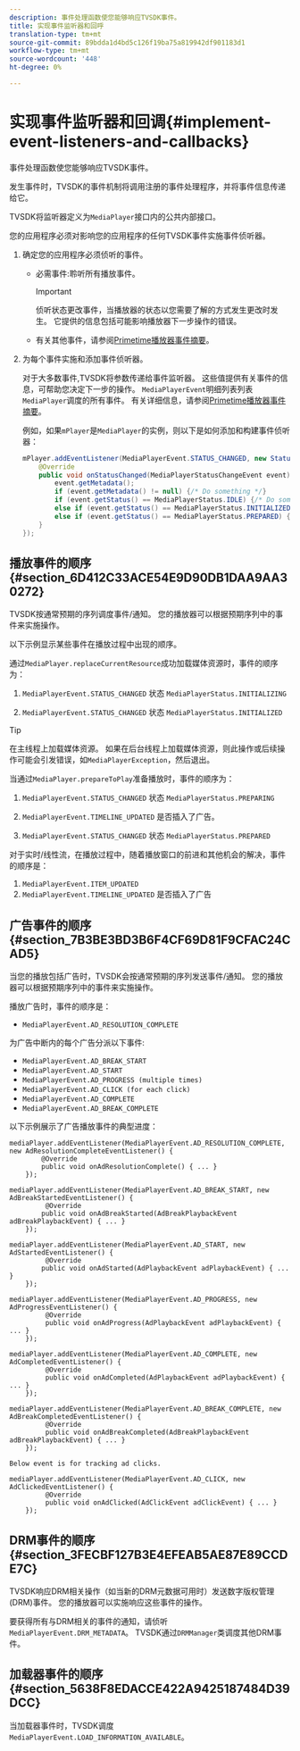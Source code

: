 ```yaml
---
description: 事件处理函数使您能够响应TVSDK事件。
title: 实现事件监听器和回呼
translation-type: tm+mt
source-git-commit: 89bdda1d4bd5c126f19ba75a819942df901183d1
workflow-type: tm+mt
source-wordcount: '448'
ht-degree: 0%

---
```



# 实现事件监听器和回调{#implement-event-listeners-and-callbacks}

事件处理函数使您能够响应TVSDK事件。

发生事件时，TVSDK的事件机制将调用注册的事件处理程序，并将事件信息传递给它。

TVSDK将监听器定义为`MediaPlayer`接口内的公共内部接口。

您的应用程序必须对影响您的应用程序的任何TVSDK事件实施事件侦听器。

1. 确定您的应用程序必须侦听的事件。

   * 必需事件:聆听所有播放事件。

      >[!IMPORTANT]
      >
      >侦听状态更改事件，当播放器的状态以您需要了解的方式发生更改时发生。 它提供的信息包括可能影响播放器下一步操作的错误。

   * 有关其他事件，请参阅[Primetime播放器事件摘要](../../android-3x-events-notifications/events-summary/android-3x-events-summary.md)。

1. 为每个事件实施和添加事件侦听器。

   对于大多数事件,TVSDK将参数传递给事件监听器。 这些值提供有关事件的信息，可帮助您决定下一步的操作。 `MediaPlayerEvent`明细列表列表`MediaPlayer`调度的所有事件。 有关详细信息，请参阅[Primetime播放器事件摘要](../../android-3x-events-notifications/events-summary/android-3x-events-summary.md)。

   例如，如果`mPlayer`是`MediaPlayer`的实例，则以下是如何添加和构建事件侦听器：

   ```java
   mPlayer.addEventListener(MediaPlayerEvent.STATUS_CHANGED, new StatusChangeEventListener() { 
       @Override 
       public void onStatusChanged(MediaPlayerStatusChangeEvent event) { 
           event.getMetadata(); 
           if (event.getMetadata() != null) {/* Do something */} 
           if (event.getStatus() == MediaPlayerStatus.IDLE) {/* Do something */} 
           else if (event.getStatus() == MediaPlayerStatus.INITIALIZED) {/* Do something */} 
           else if (event.getStatus() == MediaPlayerStatus.PREPARED) {/* Do something */} 
       } 
   }); 
   ```

## 播放事件的顺序{#section_6D412C33ACE54E9D90DB1DAA9AA30272}

TVSDK按通常预期的序列调度事件/通知。 您的播放器可以根据预期序列中的事件来实施操作。

以下示例显示某些事件在播放过程中出现的顺序。

通过`MediaPlayer.replaceCurrentResource`成功加载媒体资源时，事件的顺序为：

1. `MediaPlayerEvent.STATUS_CHANGED` 状态  `MediaPlayerStatus.INITIALIZING`

1. `MediaPlayerEvent.STATUS_CHANGED` 状态  `MediaPlayerStatus.INITIALIZED`

>[!TIP]
>
>在主线程上加载媒体资源。 如果在后台线程上加载媒体资源，则此操作或后续操作可能会引发错误，如`MediaPlayerException`，然后退出。

当通过`MediaPlayer.prepareToPlay`准备播放时，事件的顺序为：

1. `MediaPlayerEvent.STATUS_CHANGED` 状态  `MediaPlayerStatus.PREPARING`

1. `MediaPlayerEvent.TIMELINE_UPDATED` 是否插入了广告。
1. `MediaPlayerEvent.STATUS_CHANGED` 状态  `MediaPlayerStatus.PREPARED`

对于实时/线性流，在播放过程中，随着播放窗口的前进和其他机会的解决，事件的顺序是：

1. `MediaPlayerEvent.ITEM_UPDATED`
1. `MediaPlayerEvent.TIMELINE_UPDATED` 是否插入了广告

## 广告事件的顺序{#section_7B3BE3BD3B6F4CF69D81F9CFAC24CAD5}

当您的播放包括广告时，TVSDK会按通常预期的序列发送事件/通知。 您的播放器可以根据预期序列中的事件来实施操作。

播放广告时，事件的顺序是：

* `MediaPlayerEvent.AD_RESOLUTION_COMPLETE`

为广告中断内的每个广告分派以下事件:

* `MediaPlayerEvent.AD_BREAK_START`
* `MediaPlayerEvent.AD_START`
* `MediaPlayerEvent.AD_PROGRESS (multiple times)`
* `MediaPlayerEvent.AD_CLICK (for each click)`
* `MediaPlayerEvent.AD_COMPLETE`
* `MediaPlayerEvent.AD_BREAK_COMPLETE`

以下示例展示了广告播放事件的典型进度：

```
mediaPlayer.addEventListener(MediaPlayerEvent.AD_RESOLUTION_COMPLETE, new AdResolutionCompleteEventListener() { 
        @Override 
        public void onAdResolutionComplete() { ... } 
    }); 
 
mediaPlayer.addEventListener(MediaPlayerEvent.AD_BREAK_START, new AdBreakStartedEventListener() { 
         @Override 
        public void onAdBreakStarted(AdBreakPlaybackEvent adBreakPlaybackEvent) { ... } 
    }); 
 
mediaPlayer.addEventListener(MediaPlayerEvent.AD_START, new AdStartedEventListener() { 
         @Override 
        public void onAdStarted(AdPlaybackEvent adPlaybackEvent) { ... } 
    }); 
 
mediaPlayer.addEventListener(MediaPlayerEvent.AD_PROGRESS, new AdProgressEventListener() { 
         @Override 
         public void onAdProgress(AdPlaybackEvent adPlaybackEvent) { ... } 
    }); 
 
mediaPlayer.addEventListener(MediaPlayerEvent.AD_COMPLETE, new AdCompletedEventListener() { 
         @Override 
         public void onAdCompleted(AdPlaybackEvent adPlaybackEvent) { ... } 
    }); 
 
mediaPlayer.addEventListener(MediaPlayerEvent.AD_BREAK_COMPLETE, new AdBreakCompletedEventListener() { 
         @Override 
         public void onAdBreakCompleted(AdBreakPlaybackEvent adBreakPlaybackEvent) { ... } 
    }); 
 
Below event is for tracking ad clicks. 
 
mediaPlayer.addEventListener(MediaPlayerEvent.AD_CLICK, new AdClickedEventListener() { 
         @Override 
         public void onAdClicked(AdClickEvent adClickEvent) { ... } 
    });
```

## DRM事件的顺序{#section_3FECBF127B3E4EFEAB5AE87E89CCDE7C}

TVSDK响应DRM相关操作（如当新的DRM元数据可用时）发送数字版权管理(DRM)事件。 您的播放器可以实施响应这些事件的操作。

要获得所有与DRM相关的事件的通知，请侦听`MediaPlayerEvent.DRM_METADATA`。 TVSDK通过`DRMManager`类调度其他DRM事件。

## 加载器事件的顺序{#section_5638F8EDACCE422A9425187484D39DCC}

当加载器事件时，TVSDK调度`MediaPlayerEvent.LOAD_INFORMATION_AVAILABLE`。